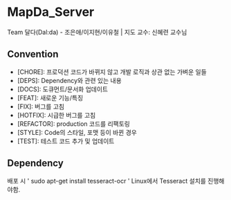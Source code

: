 # MapDa_Server
Team 달다(Dal:da) - 조은애/이지현/이유철 | 지도 교수: 신혜련 교수님

## Convention
- [CHORE]: 프로덕션 코드가 바뀌지 않고 개발 로직과 상관 없는 가벼운 일들
- [DEPS]: Dependency와 관련 있는 내용
- [DOCS]: 도큐먼트/문서화 업데이트
- [FEAT]: 새로운 기능/특징
- [FIX]: 버그를 고침
- [HOTFIX]: 시급한 버그를 고침
- [REFACTOR]: production 코드를 리팩토링
- [STYLE]: Code의 스타일, 포맷 등이 바뀐 경우
- [TEST]: 테스트 코드 추가 및 업데이트


## Dependency
배포 시
' sudo apt-get install tesseract-ocr '
Linux에서 Tesseract 설치를 진행해야함.